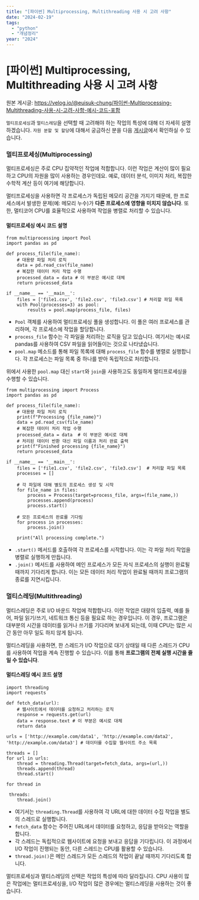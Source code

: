 ```yaml
---
title: "[파이썬] Multiprocessing, Multithreading 사용 시 고려 사항"
date: "2024-02-19"
tags:
  - "python"
  - "개념정리"
year: "2024"
---
```


# [파이썬] Multiprocessing, Multithreading 사용 시 고려 사항

원본 게시글: https://velog.io/@euisuk-chung/파이썬-Multiprocessing-Multithreading-사용-시-고려-사항-예시-코드-포함



`멀티프로세싱`과 `멀티스레딩`을 선택할 때 고려해야 하는 작업의 특성에 대해 더 자세히 설명하겠습니다. `자원 분할 및 할당`에 대해서 궁금하신 분을 다음 [게시글](https://velog.io/@euisuk-chung/%ED%8C%8C%EC%9D%B4%EC%8D%AC-Multiprocessing-Multithreading-%EC%9E%90%EC%9B%90-%EB%B6%84%ED%95%A0-%EB%B0%8F-%ED%95%A0%EB%8B%B9)에서 확인하실 수 있습니다.

### 멀티프로세싱(Multiprocessing)

멀티프로세싱은 주로 CPU 집약적인 작업에 적합합니다. 이런 작업은 계산이 많이 필요하고 CPU의 자원을 많이 사용하는 경우인데요. 예로, 데이터 분석, 이미지 처리, 복잡한 수학적 계산 등이 여기에 해당합니다.

멀티프로세싱을 사용하면 각 프로세스가 독립된 메모리 공간을 가지기 때문에, 한 프로세스에서 발생한 문제(예: 메모리 누수)가 **다른 프로세스에 영향을 미치지 않습니다**. 또한, 멀티코어 CPU를 효율적으로 사용하여 작업을 병렬로 처리할 수 있습니다.

#### 멀티프로세싱 예시 코드 설명

```
from multiprocessing import Pool
import pandas as pd

def process_file(file_name):
    # 대용량 파일 처리 로직
    data = pd.read_csv(file_name)
    # 복잡한 데이터 처리 작업 수행
    processed_data = data # 이 부분은 예시로 대체
    return processed_data

if __name__ == '__main__':
    files = ['file1.csv', 'file2.csv', 'file3.csv'] # 처리할 파일 목록
    with Pool(processes=3) as pool:
        results = pool.map(process_file, files)
```

* `Pool` 객체를 사용하여 멀티프로세싱 풀을 생성합니다. 이 풀은 여러 프로세스를 관리하며, 각 프로세스에 작업을 할당합니다.
* `process_file` 함수는 각 파일을 처리하는 로직을 담고 있습니다. 여기서는 예시로 pandas를 사용하여 CSV 파일을 읽어들이는 것으로 나타냈습니다.
* `pool.map` 메소드를 통해 파일 목록에 대해 `process_file` 함수를 병렬로 실행합니다. 각 프로세스는 파일 목록 중 하나를 받아 독립적으로 처리합니다.

위에서 사용한 `pool.map` 대신 `start`와 `join`을 사용하고도 동일하게 멀티프로세싱을 수행할 수 있습니다.

```
from multiprocessing import Process
import pandas as pd

def process_file(file_name):
    # 대용량 파일 처리 로직
    print(f"Processing {file_name}")
    data = pd.read_csv(file_name)
    # 복잡한 데이터 처리 작업 수행
    processed_data = data  # 이 부분은 예시로 대체
    # 처리된 데이터 반환 대신 파일 이름과 처리 완료 출력
    print(f"Finished processing {file_name}")
    return processed_data

if __name__ == '__main__':
    files = ['file1.csv', 'file2.csv', 'file3.csv']  # 처리할 파일 목록
    processes = []

    # 각 파일에 대해 별도의 프로세스 생성 및 시작
    for file_name in files:
        process = Process(target=process_file, args=(file_name,))
        processes.append(process)
        process.start()

    # 모든 프로세스의 완료를 기다림
    for process in processes:
        process.join()

    print("All processing complete.")
```

* `.start()` 메서드를 호출하여 각 프로세스를 시작합니다. 이는 각 파일 처리 작업을 병렬로 실행하게 만듭니다.
* `.join()` 메서드를 사용하여 메인 프로세스가 모든 자식 프로세스의 실행이 완료될 때까지 기다리게 합니다. 이는 모든 데이터 처리 작업이 완료될 때까지 프로그램의 종료를 지연시킵니다.

### 멀티스레딩(Multithreading)

멀티스레딩은 주로 I/O 바운드 작업에 적합합니다. 이런 작업은 대량의 입출력, 예를 들어, 파일 읽기/쓰기, 네트워크 통신 등을 필요로 하는 경우입니다. 이 경우, 프로그램은 대부분의 시간을 데이터를 읽거나 쓰기를 기다리며 보내게 되는데, 이때 CPU는 많은 시간 동안 아무 일도 하지 않게 됩니다.

멀티스레딩을 사용하면, 한 스레드가 I/O 작업으로 대기 상태일 때 다른 스레드가 CPU를 사용하여 작업을 계속 진행할 수 있습니다. 이를 통해 **프로그램의 전체 실행 시간을 줄일 수 있습니다**.

#### 멀티스레딩 예시 코드 설명

```
import threading
import requests

def fetch_data(url):
    # 웹사이트에서 데이터를 요청하고 처리하는 로직
    response = requests.get(url)
    data = response.text # 이 부분은 예시로 대체
    return data

urls = ['http://example.com/data1', 'http://example.com/data2', 'http://example.com/data3'] # 데이터를 수집할 웹사이트 주소 목록

threads = []
for url in urls:
    thread = threading.Thread(target=fetch_data, args=(url,))
    threads.append(thread)
    thread.start()

for thread in

 threads:
    thread.join()
```

* 여기서는 `threading.Thread`를 사용하여 각 URL에 대한 데이터 수집 작업을 별도의 스레드로 실행합니다.
* `fetch_data` 함수는 주어진 URL에서 데이터를 요청하고, 응답을 받아오는 역할을 합니다.
* 각 스레드는 독립적으로 웹사이트에 요청을 보내고 응답을 기다립니다. 이 과정에서 I/O 작업이 진행되는 동안, 다른 스레드는 CPU를 활용할 수 있습니다.
* `thread.join()`은 메인 스레드가 모든 스레드의 작업이 끝날 때까지 기다리도록 합니다.

멀티프로세싱과 멀티스레딩의 선택은 작업의 특성에 따라 달라집니다. CPU 사용이 많은 작업에는 멀티프로세싱을, I/O 작업이 많은 경우에는 멀티스레딩을 사용하는 것이 좋습니다.

